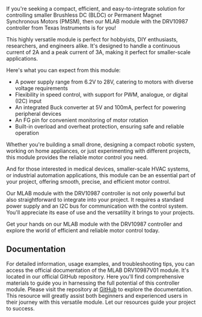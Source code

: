 If you're seeking a compact, efficient, and easy-to-integrate solution for controlling smaller Brushless DC (BLDC) or Permanent Magnet Synchronous Motors (PMSM), then our MLAB module with the DRV10987 controller from Texas Instruments is for you!

This highly versatile module is perfect for hobbyists, DIY enthusiasts, researchers, and engineers alike. It's designed to handle a continuous current of 2A and a peak current of 3A, making it perfect for smaller-scale applications.

Here's what you can expect from this module:

 * A power supply range from 6.2V to 28V, catering to motors with diverse voltage requirements
 * Flexibility in speed control, with support for PWM, analogue, or digital (I2C) input
 * An integrated Buck converter at 5V and 100mA, perfect for powering peripheral devices
 * An FG pin for convenient monitoring of motor rotation
 * Built-in overload and overheat protection, ensuring safe and reliable operation

Whether you're building a small drone, designing a compact robotic system, working on home appliances, or just experimenting with different projects, this module provides the reliable motor control you need.

And for those interested in medical devices, smaller-scale HVAC systems, or industrial automation applications, this module can be an essential part of your project, offering smooth, precise, and efficient motor control.

Our MLAB module with the DRV10987 controller is not only powerful but also straightforward to integrate into your project. It requires a standard power supply and an I2C bus for communication with the control system. You'll appreciate its ease of use and the versatility it brings to your projects.

Get your hands on our MLAB module with the DRV10987 controller and explore the world of efficient and reliable motor control today.

## Documentation

For detailed information, usage examples, and troubleshooting tips, you can access the official documentation of the MLAB DRV10987V01 module. It's located in our official GitHub repository. Here you'll find comprehensive materials to guide you in harnessing the full potential of this controller module. Please visit the repository at [GitHub](https://github.com/mlab-modules/DRV10987V01) to explore the documentation. This resource will greatly assist both beginners and experienced users in their journey with this versatile module. Let our resources guide your project to success.
